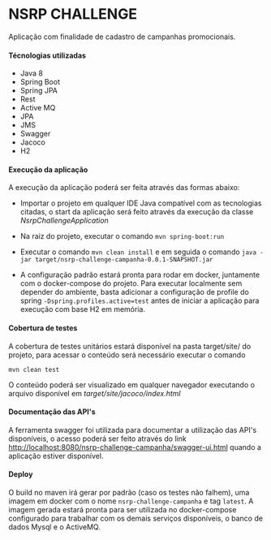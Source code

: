 # NSRP CHALLENGE

Aplicação com finalidade de cadastro de campanhas promocionais.

#### Técnologias utilizadas

* Java 8
* Spring Boot
* Spring JPA
* Rest
* Active MQ
* JPA
* JMS
* Swagger
* Jacoco
* H2

#### Execução da aplicação

A execução da aplicação poderá ser feita através das formas abaixo: 

* Importar o projeto em qualquer IDE Java compatível com as tecnologias citadas, o start
  da aplicação será feito através da execução da classe _NsrpChallengeApplication_

* Na raiz do projeto, executar o comando `mvn spring-boot:run`

* Executar o comando `mvn clean install` e em seguida o comando `java -jar target/nsrp-challenge-campanha-0.0.1-SNAPSHOT.jar`

* A configuração padrão estará pronta para rodar em docker, juntamente com o docker-compose do projeto.
Para executar localmente sem depender do ambiente, basta adicionar a configuração de profile do spring `-Dspring.profiles.active=test`
antes de iniciar a aplicação para execução com base H2 em memória.

#### Cobertura de testes

A cobertura de testes unitários estará disponível na pasta target/site/ do projeto, para acessar o conteúdo será necessário
executar o comando

`mvn clean test`

O conteúdo poderá ser visualizado em qualquer navegador executando o arquivo disponível em _target/site/jacoco/index.html_

#### Documentação das API's

A ferramenta swagger foi utilizada para documentar a utilização das API's disponíveis, o acesso poderá ser feito através
do link [http://localhost:8080/nsrp-challenge-campanha/swagger-ui.html](http://localhost:8080/nsrp-challenge-campanha/swagger-ui.html)  quando a aplicação
estiver disponível.

#### Deploy

O build no maven irá gerar por padrão (caso os testes não falhem), uma imagem em docker com o nome `nsrp-challenge-campanha`
e tag `latest`. A imagem gerada estará pronta para ser utilizada no docker-compose configurado para trabalhar com os 
demais serviços disponíveis, o banco de dados Mysql e o ActiveMQ.


